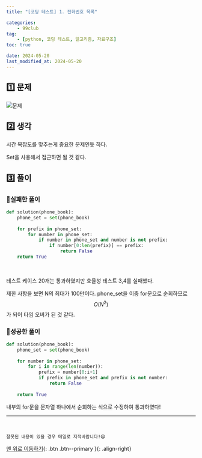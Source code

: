 ```yaml
---
title: "[코딩 테스트] 1. 전화번호 목록"

categories: 
    - 99club
tag: 
    - [python, 코딩 테스트, 알고리즘, 자료구조]
toc: true

date: 2024-05-20
last_modified_at: 2024-05-20
---
```


## 1️⃣ 문제

![문제]({{site.url}}\images\2024-05-20_99club_1\문제.png)

## 2️⃣ 생각

시간 복잡도를 맞추는게 중요한 문제인듯 하다.

Set을 사용해서 접근하면 될 것 같다.

## 3️⃣ 풀이



### 🔸실패한 풀이

```python
def solution(phone_book): 
    phone_set = set(phone_book)
    
    for prefix in phone_set:
        for number in phone_set:
            if number in phone_set and number is not prefix:
                if number[0:len(prefix)] == prefix:
                    return False           
    return True
```

<br>

테스트 케이스 20개는 통과하였지만 효율성 테스트 3,4를 실패했다.

제한 사항을 보면 N의 최대가 100만이다. phone_set을 이중 for문으로 순회하므로 $$ O(N^2) $$ 가 되어 타임 오버가 된 것 같다.



### 🔸성공한 풀이

```python
def solution(phone_book): 
    phone_set = set(phone_book)
    
    for number in phone_set:
        for i in range(len(number)):
            prefix = number[0:i+1]
            if prefix in phone_set and prefix is not number:
                return False                             
                
    return True
```

내부의 for문을 문자열 하나에서 순회하는 식으로 수정하여 통과하였다!






***

<br>

    잘못된 내용이 있을 경우 메일로 지적바랍니다!😄

[맨 위로 이동하기](#){: .btn .btn--primary }{: .align-right}
